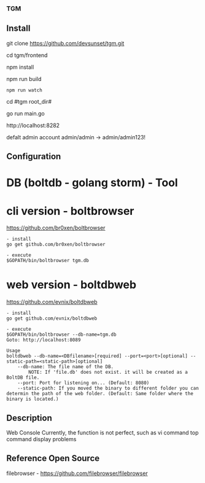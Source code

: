 
### TGM


## Install

git clone  https://github.com/devsunset/tgm.git

cd tgm/frontend

npm install

npm run build

    npm run watch

cd #tgm root_dir#

go run main.go

http://localhost:8282

defalt admin account 
admin/admin  -> admin/admin123!

## Configuration

# DB (boltdb - golang storm) - Tool

# cli version - boltbrowser
https://github.com/br0xen/boltbrowser

    - install
    go get github.com/br0xen/boltbrowser

    - execute 
    $GOPATH/bin/boltbrowser tgm.db

# web version - boltdbweb
https://github.com/evnix/boltdbweb

    - install
    go get github.com/evnix/boltdbweb

    - execute 
    $GOPATH/bin/boltbrowser --db-name=tgm.db
    Goto: http://localhost:8089

    Usage
    boltdbweb --db-name=<DBfilename>[required] --port=<port>[optional] --static-path=<static-path>[optional]
        --db-name: The file name of the DB.
            NOTE: If 'file.db' does not exist. it will be created as a BoltDB file.
        --port: Port for listening on... (Default: 8080)
        --static-path: If you moved the binary to different folder you can determin the path of the web folder. (Default: Same folder where the binary is located.)

## Description
Web Console
Currently, the function is not perfect, such as vi command top command display problems

## Reference Open Source
filebrowser - https://github.com/filebrowser/filebrowser
